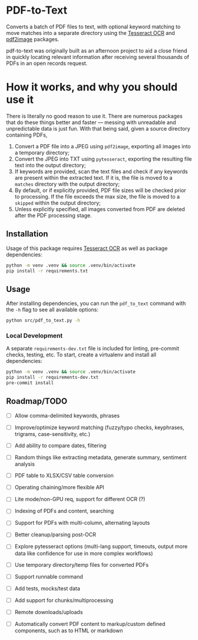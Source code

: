 # PDF-to-Text

Converts a batch of PDF files to text, with optional keyword matching to move matches into a separate directory using the [Tesseract OCR](https://github.com/tesseract-ocr/tesseract) and [pdf2image](https://github.com/Belval/pdf2image) packages.

pdf-to-text was originally built as an afternoon project to aid a close friend in quickly locating relevant information after receiving several thousands of PDFs in an open records request.

# How it works, and why you should use it

There is literally no good reason to use it. There are numerous packages that do these things better and faster — messing with unreadable and unpredictable data is just fun. With that being said, given a source directory containing PDFs,
1. Convert a PDF file into a JPEG using `pdf2image`, exporting all images into a temporary directory;
2. Convert the JPEG into TXT using `pytesseract`, exporting the resulting file text into the output directory;
3. If keywords are provided, scan the text files and check if any keywords are present within the extracted text. If it is, the file is moved to a `matches` directory with the output directory;
4. By default, or if explicitly provided, PDF file sizes will be checked prior to processing. If the file exceeds the max size, the file is moved to a `skipped` within the output directory;
5. Unless explicitly specified, all images converted from PDF are deleted after the PDF processing stage.

## Installation

Usage of this package requires [Tesseract OCR](https://tesseract-ocr.github.io/tessdoc/Installation.html) as well as package dependencies:

```sh
python -m venv .venv && source .venv/bin/activate
pip install -r requirements.txt
```

## Usage

After installing dependencies, you can run the `pdf_to_text` command with the `-h` flag to see all available options:

```sh
python src/pdf_to_text.py -h
```


### Local Development

A separate `requirements-dev.txt` file is included for linting, pre-commit checks, testing, etc. To start, create a virtualenv and install all dependencies:

```sh
python -m venv .venv && source .venv/bin/activate
pip install -r requirements-dev.txt
pre-commit install
```

## Roadmap/TODO

- [ ] Allow comma-delimited keywords, phrases
- [ ] Improve/optimize keyword matching (fuzzy/typo checks, keyphrases, trigrams, case-sensitivity, etc.)
- [ ] Add ability to compare dates, filtering
- [ ] Random things like extracting metadata, generate summary, sentiment analysis
- [ ] PDF table to XLSX/CSV table conversion
- [ ] Operating chaining/more flexible API
- [ ] Lite mode/non-GPU req, support for different OCR (?)
- [ ] Indexing of PDFs and content, searching
- [ ] Support for PDFs with multi-column, alternating layouts
- [ ] Better cleanup/parsing post-OCR
- [ ] Explore pytesseract options (multi-lang support, timeouts, output more data like confidence for use in more complex workflows)
- [ ] Use temporary directory/temp files for converted PDFs
- [ ] Support runnable command
- [ ] Add tests, mocks/test data
- [ ] Add support for chunks/multiprocessing
- [ ] Remote downloads/uploads
- [ ] Automatically convert PDF content to markup/custom defined components, such as to HTML or markdown
 